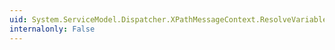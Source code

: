 ```yaml
---
uid: System.ServiceModel.Dispatcher.XPathMessageContext.ResolveVariable(System.String,System.String)
internalonly: False
---
```

